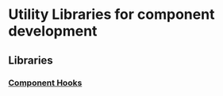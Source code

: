 # Utility Libraries for component development

## Libraries

### [Component Hooks](/packages/react)
